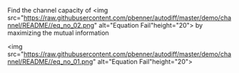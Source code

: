 
Find the channel capacity of 
<img src="https://raw.githubusercontent.com/pbenner/autodiff/master/demo/channel/README//eq_no_02.png" alt="Equation Fail"height="20">
 by maximizing the mutual information

<img src="https://raw.githubusercontent.com/pbenner/autodiff/master/demo/channel/README//eq_no_01.png" alt="Equation Fail"height="20">

